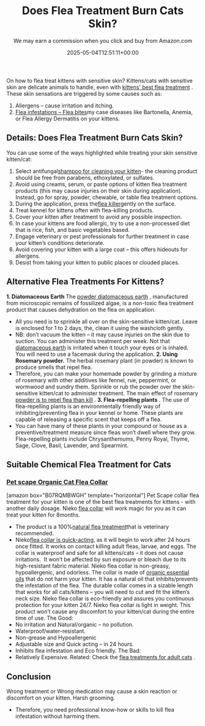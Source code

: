 ﻿---
author: We may earn a commission when you click and buy from Amazon.com
layout: post
title: Does Flea Treatment Burn Cats Skin?
date: '2025-05-04T12:51:11+00:00'
categories:
- Fleas
- Guide
tags: []
slug: /does-flea-treatment-burn-cats-skin/
lastmod: 2025-05-07T12:21:26+03:00
---

On how to flea treat kittens with sensitive skin? Kittens/cats with sensitive skin are delicate animals to handle, even with
[kittens' best flea treatment](https://pestpolicy.com/best-flea-treatment-for-kittens/)
. These skin sensations are triggered by some causes such as:
1. Allergens – cause irritation and itching.
2. [Flea infestations – Flea bites](https://pestpolicy.com/can-fleas-live-on-clothes/)my case diseases like Bartonella, Anemia, or Flea Allergy Dermatitis on your kittens.
## Details: Does Flea Treatment Burn Cats Skin?
You can use some of the ways highlighted while treating your skin sensitive kitten/cat:
1. Select antifungal[shampoo for cleaning your kitten](https://pestpolicy.com/best-flea-shampoo-for-cats/)- the cleaning product should be free from parabens, ethoxylated, or sulfates.
2. Avoid using creams, serum, or paste options of kitten flea treatment products (this may cause injuries on their skin during application). Instead, go for spray, powder, chewable, or table flea treatment options.
3. During the application, press the[flea killer](https://pestpolicy.com/borax-flea-killer/)gently on the surface.
4. Treat kennel for kittens often with flea-killing products.
5. Cover your kitten after treatment to avoid any possible inspection.
6. In case your kittens are food allergic, try to use a non-processed diet that is rice, fish, and basic vegetables based.
7. Engage veterinary or pest professionals for further treatment in case your kitten’s conditions deteriorate.
8. Avoid covering your kitten with a large coat – this offers hideouts for allergens.
9. Desist from taking your kitten to public places or clouded places.
## Alternative Flea Treatments For Kittens?
**1. Diatomaceous Earth**
The
[powder diatomaceous earth](https://pestpolicy.com/diatomaceous-earth-for-fleas-on-cats/)
, manufactured from microscopic remains of fossilized algae, is a non-toxic flea treatment product that causes dehydration on the flea on application.
- All you need is to sprinkle all over on the skin-sensitive kitten/cat. Leave is enclosed for 1 to 2 days, the, clean it using the washcloth gently.
- NB: don’t vacuum the kitten – it may cause injuries on the skin due to suction.
You can administer this treatment per week. Not that
[diatomaceous earth](https://pestpolicy.com/diatomaceous-earth-for-fleas-on-dogs/)
is irritated when it touch your eyes or is inhaled. You will need to use a facemask during the application.
**2. Using Rosemary powder.**
The herbal rosemary plant (in powder) is known to produce smells that repel flea.
- Therefore, you can make your homemade powder by grinding a mixture of rosemary with other additives like fennel, rue, peppermint, or wormwood and sundry them.
Sprinkle or rub the powder over the skin-sensitive kitten/cat to administer treatment. The main effect of rosemary
[powder is to repel flea than kill](https://pestpolicy.com/does-baby-powder-kill-bed-bugs/)
.
**3. Flea-repelling plants**
.
The use of flea-repelling plants is an environmentally friendly way of inhibiting/preventing flea in your kennel or home. These plants are capable of releasing a specific scent that keeps off a flea.
- You can have many of these plants in your compound or house as a preventive/treatment measure since fleas won’t dwell where they grow.
Flea-repelling plants include Chrysanthemums, Penny Royal, Thyme, Sage, Clove, Basil, Lavender, and Spearmint.
## Suitable Chemical Flea Treatment for Cats
### [Pet scape Organic Cat Flea Collar](https://www.amazon.com/dp/B07RQMBWGH/?tag=p-policy-20)
[amazon box="B07RQMBWGH" template="horizontal"]
Pet Scape collar flea treatment for your kitten is one of the best flea treatments for kittens - with another daily dosage. Nieko
[flea collar](https://pestpolicy.com/best-flea-collar-for-cats/)
will work magic for you as it can treat your kitten for 8months.
- The product is a 100%[natural flea treatment](https://pestpolicy.com/does-apple-cider-vinegar-kill-fleas/)that is veterinary recommended.
- Nieko[flea collar is quick-acting](https://pestpolicy.com/best-flea-collar-for-dogs/), as it will begin to work after 24 hours once fitted. It works on contact killing adult fleas, larvae, and eggs.
The collar is waterproof and safe for all kittens/cats – it does not cause irritations.  It won’t be affected by sun exposure or bleach due to its high-resistant fabric material.
Nieko flea collar is non-greasy, hypoallergenic, and odorless. The collar is made of
[organic essential oils](https://pestpolicy.com/does-lavender-kill-bed-bugs/)
that do not harm your kitten. It has a natural oil that inhibits/prevents the infestation of the flea.
The durable collar comes in a sizable length that works for all cats/kittens – you will need to cut and fit the kitten’s neck size.
Nieko flea collar is eco-friendly and assures you continuous protection for your kitten 24/7.
Nieko flea collar is light in weight. This product won’t cause any discomfort to your kitten/cat during the entire time of use.
The Good:
- No irritation and Natural/organic – no pollution.
- Waterproof/water-resistant.
- Non-grease and Hypoallergenic
- Adjustable size and Quick acting – in 24 hours.
- Inhibits flea infestation and Eco friendly.
The Bad:
- Relatively Expensive.
Related: Check the
[flea treatments for adult cats](https://pestpolicy.com/best-flea-treatment-for-cats/)
.
## Conclusion
Wrong treatment or Wrong medication may cause a skin reaction or discomfort on your kitten.
Harsh grooming.
- Therefore, you need professional know-how or skills to kill flea infestation without harming them.